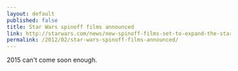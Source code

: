 ```yaml
---
layout: default
published: false
title: Star Wars spinoff films announced
link: http://starwars.com/news/new-spinoff-films-set-to-expand-the-star-wars-galaxy.html
permalink: /2012/02/star-wars-spinoff-films-announced/
---
```


2015 can't come soon enough.